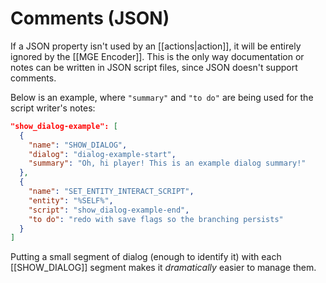 # Comments (JSON)

If a JSON property isn't used by an [[actions|action]], it will be entirely ignored by the [[MGE Encoder]]. This is the only way documentation or notes can be written in JSON script files, since JSON doesn't support comments.

Below is an example, where `"summary"` and `"to do"` are being used for the script writer's notes:

```json
"show_dialog-example": [
  {
    "name": "SHOW_DIALOG",
    "dialog": "dialog-example-start",
    "summary": "Oh, hi player! This is an example dialog summary!"
  },
  {
    "name": "SET_ENTITY_INTERACT_SCRIPT",
    "entity": "%SELF%",
    "script": "show_dialog-example-end",
    "to do": "redo with save flags so the branching persists"
  }
]
```

Putting a small segment of dialog (enough to identify it) with each [[SHOW_DIALOG]] segment makes it *dramatically* easier to manage them.
